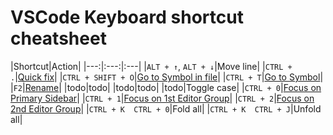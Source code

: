 # VSCode Keyboard shortcut cheatsheet

|Shortcut|Action|
|---:|:---:|:---|
|`ALT + ↑`, `ALT + ↓`|Move line|
|`CTRL + .`|[Quick fix](https://code.visualstudio.com/docs/editing/refactoring#_code-actions-quick-fixes-and-refactorings)|
|`CTRL + SHIFT + O`|[Go to Symbol in file](https://code.visualstudio.com/docs/editing/editingevolved#_go-to-symbol)|
|`CTRL + T`|[Go to Symbol](https://code.visualstudio.com/docs/editing/editingevolved#_open-symbol-by-name)|
|`F2`|[Rename](https://code.visualstudio.com/docs/editing/editingevolved#_rename-symbol)|
|todo|todo|
|todo|todo|
|todo|Toggle case|
|`CTRL + 0`|[Focus on Primary Sidebar](https://code.visualstudio.com/api/ux-guidelines/sidebars#primary-sidebar)|
|`CTRL + 1`|[Focus on 1st Editor Group](todo)|
|`CTRL + 2`|[Focus on 2nd Editor Group](todo)|
|`CTRL + K  CTRL + 0`|Fold all|
|`CTRL + K  CTRL + J`|Unfold all|

